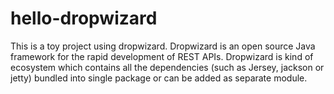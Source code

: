 # hello-dropwizard
This is a toy project using dropwizard. Dropwizard is an open source Java framework for the rapid development of REST APIs. Dropwizard is kind of ecosystem which contains all the dependencies (such as Jersey, jackson or jetty) bundled into single package or can be added as separate module. 
